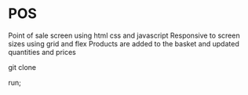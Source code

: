 # POS
Point of sale screen using html css and javascript Responsive to screen sizes using grid and flex Products are added to the basket and updated quantities and prices

git clone

run;
